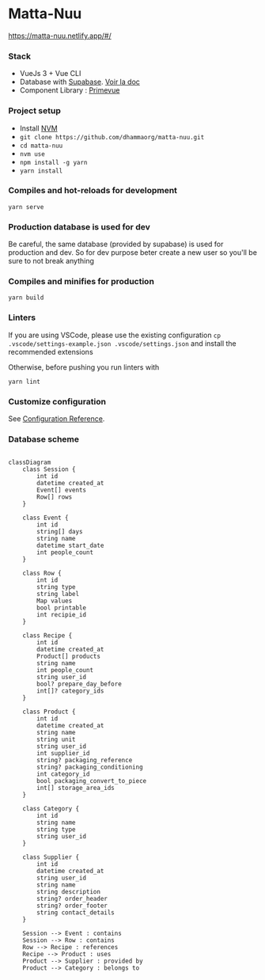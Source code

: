 # Matta-Nuu

https://matta-nuu.netlify.app/#/

### Stack

- VueJs 3 + Vue CLI
- Database with [Supabase](https://supabase.com/). [Voir la doc](https://supabase.com/docs/reference/javascript/select)
- Component Library : [Primevue](https://primevue.org/)

### Project setup

- Install [NVM](https://github.com/nvm-sh/nvm)
- `git clone https://github.com/dhammaorg/matta-nuu.git`
- `cd matta-nuu`
- `nvm use`
- `npm install -g yarn`
- `yarn install`

### Compiles and hot-reloads for development

```
yarn serve
```

### Production database is used for dev

Be careful, the same database (provided by supabase) is used for production and dev.
So for dev purpose beter create a new user so you'll be sure to not break anything

### Compiles and minifies for production

```
yarn build
```

### Linters

If you are using VSCode, please use the existing configuration
`cp .vscode/settings-example.json .vscode/settings.json` and install the recommended extensions

Otherwise, before pushing you run linters with

```
yarn lint
```

### Customize configuration

See [Configuration Reference](https://cli.vuejs.org/config/).

### Database scheme

```mermaid

classDiagram
    class Session {
        int id
        datetime created_at
        Event[] events
        Row[] rows
    }

    class Event {
        int id
        string[] days
        string name
        datetime start_date
        int people_count
    }

    class Row {
        int id
        string type
        string label
        Map values
        bool printable
        int recipie_id
    }

    class Recipe {
        int id
        datetime created_at
        Product[] products
        string name
        int people_count
        string user_id
        bool? prepare_day_before
        int[]? category_ids
    }

    class Product {
        int id
        datetime created_at
        string name
        string unit
        string user_id
        int supplier_id
        string? packaging_reference
        string? packaging_conditioning
        int category_id
        bool packaging_convert_to_piece
        int[] storage_area_ids
    }

    class Category {
        int id
        string name
        string type
        string user_id
    }

    class Supplier {
        int id
        datetime created_at
        string user_id
        string name
        string description
        string? order_header
        string? order_footer
        string contact_details
    }

    Session --> Event : contains
    Session --> Row : contains
    Row --> Recipe : references
    Recipe --> Product : uses
    Product --> Supplier : provided by
    Product --> Category : belongs to

```
